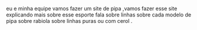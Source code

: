 eu e minha equipe vamos fazer um site de pipa ,vamos fazer esse site explicando mais sobre esse esporte fala sobre linhas sobre cada modelo de pipa sobre rabiola sobre linhas puras ou com cerol .
